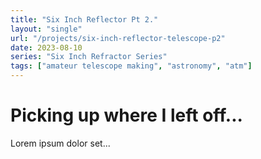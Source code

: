 ```yaml
---
title: "Six Inch Reflector Pt 2."
layout: "single"
url: "/projects/six-inch-reflector-telescope-p2"
date: 2023-08-10
series: "Six Inch Refractor Series"
tags: ["amateur telescope making", "astronomy", "atm"]
---
```


# Picking up where I left off...

Lorem ipsum dolor set...